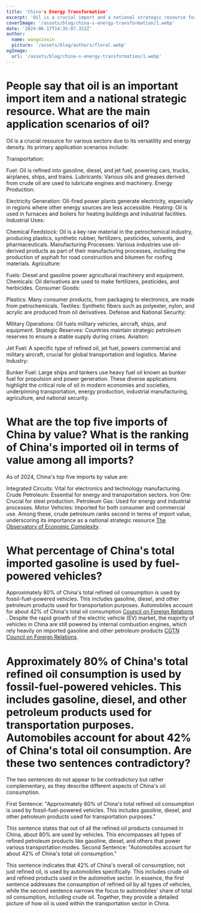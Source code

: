 ```yaml
---
title: 'China's Energy Transformation'
excerpt: 'Oil is a crucial import and a national strategic resource for China. This article explores the main application scenarios of oil and highlights the significant role automobiles play in its consumption. Specifically, automobiles account for approximately 42% of China's total oil consumption, which includes both crude and refined products. Given this substantial share, a comprehensive switch to electric vehicles (EVs) in the automotive industry is pivotal to China's energy transition strategy. This shift is not only vital for reducing dependence on imported oil but also aligns with China's goals for achieving peak carbon emissions and carbon neutrality in the coming decades​ (Council on Foreign Relations)​​ (CGTN)​.'
coverImage: '/assets/blog/china-s-energy-transformation/1.webp'
date: '2024-06-17T14:35:07.322Z'
author:
  name: wangxinxin
  picture: '/assets/blog/authors/floral.webp'
ogImage:
  url: '/assets/blog/china-s-energy-transformation/1.webp'
---
```


# People say that oil is an important import item and a national strategic resource. What are the main application scenarios of oil?

Oil is a crucial resource for various sectors due to its versatility and energy density. Its primary application scenarios include:

Transportation:

Fuel: Oil is refined into gasoline, diesel, and jet fuel, powering cars, trucks, airplanes, ships, and trains.
Lubricants: Various oils and greases derived from crude oil are used to lubricate engines and machinery.
Energy Production:

Electricity Generation: Oil-fired power plants generate electricity, especially in regions where other energy sources are less accessible.
Heating: Oil is used in furnaces and boilers for heating buildings and industrial facilities.
Industrial Uses:

Chemical Feedstock: Oil is a key raw material in the petrochemical industry, producing plastics, synthetic rubber, fertilizers, pesticides, solvents, and pharmaceuticals.
Manufacturing Processes: Various industries use oil-derived products as part of their manufacturing processes, including the production of asphalt for road construction and bitumen for roofing materials.
Agriculture:

Fuels: Diesel and gasoline power agricultural machinery and equipment.
Chemicals: Oil derivatives are used to make fertilizers, pesticides, and herbicides.
Consumer Goods:

Plastics: Many consumer products, from packaging to electronics, are made from petrochemicals.
Textiles: Synthetic fibers such as polyester, nylon, and acrylic are produced from oil derivatives.
Defense and National Security:

Military Operations: Oil fuels military vehicles, aircraft, ships, and equipment.
Strategic Reserves: Countries maintain strategic petroleum reserves to ensure a stable supply during crises.
Aviation:

Jet Fuel: A specific type of refined oil, jet fuel, powers commercial and military aircraft, crucial for global transportation and logistics.
Marine Industry:

Bunker Fuel: Large ships and tankers use heavy fuel oil known as bunker fuel for propulsion and power generation.
These diverse applications highlight the critical role of oil in modern economies and societies, underpinning transportation, energy production, industrial manufacturing, agriculture, and national security.

# What are the top five imports of China by value? What is the ranking of China's imported oil in terms of value among all imports?

As of 2024, China's top five imports by value are:

Integrated Circuits: Vital for electronics and technology manufacturing.
Crude Petroleum: Essential for energy and transportation sectors.
Iron Ore: Crucial for steel production.
Petroleum Gas: Used for energy and industrial processes.
Motor Vehicles: Imported for both consumer and commercial use.
Among these, crude petroleum ranks second in terms of import value, underscoring its importance as a national strategic resource​ [The Observatory of Economic Complexity](https://oec.world/en/profile/country/chn) .

# What percentage of China's total imported gasoline is used by fuel-powered vehicles?

Approximately 80% of China's total refined oil consumption is used by fossil-fuel-powered vehicles. This includes gasoline, diesel, and other petroleum products used for transportation purposes. Automobiles account for about 42% of China's total oil consumption​ [Council on Foreign Relations](https://www.cfr.org/blog/fossil-fuel-free-plan-phase-out-chinas-icevs)​. Despite the rapid growth of the electric vehicle (EV) market, the majority of vehicles in China are still powered by internal combustion engines, which rely heavily on imported gasoline and other petroleum products​ [CGTN](https://news.cgtn.com/news/2022-03-29/China-s-new-energy-vehicle-industry-Where-are-we-now-and-where-to-go-18N7HvLZqpy/index.html)​​ [Council on Foreign Relations](https://www.cfr.org/blog/fossil-fuel-free-plan-phase-out-chinas-icevs).

# Approximately 80% of China's total refined oil consumption is used by fossil-fuel-powered vehicles. This includes gasoline, diesel, and other petroleum products used for transportation purposes. Automobiles account for about 42% of China's total oil consumption​​. Are these two sentences contradictory?

The two sentences do not appear to be contradictory but rather complementary, as they describe different aspects of China's oil consumption.

First Sentence: "Approximately 80% of China's total refined oil consumption is used by fossil-fuel-powered vehicles. This includes gasoline, diesel, and other petroleum products used for transportation purposes."

This sentence states that out of all the refined oil products consumed in China, about 80% are used by vehicles. This encompasses all types of refined petroleum products like gasoline, diesel, and others that power various transportation modes.
Second Sentence: "Automobiles account for about 42% of China's total oil consumption."

This sentence indicates that 42% of China's overall oil consumption, not just refined oil, is used by automobiles specifically. This includes crude oil and refined products used in the automotive sector.
In essence, the first sentence addresses the consumption of refined oil by all types of vehicles, while the second sentence narrows the focus to automobiles' share of total oil consumption, including crude oil. Together, they provide a detailed picture of how oil is used within the transportation sector in China.
